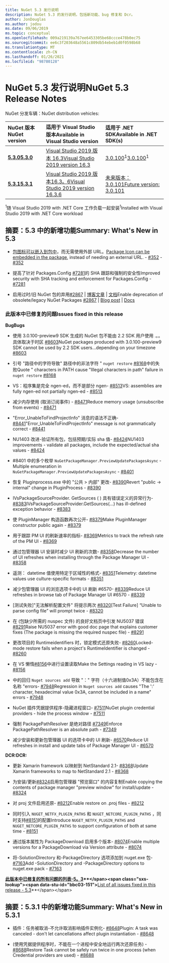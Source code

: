 ```yaml
---
title: NuGet 5.3 发行说明
description: NuGet 5.3 的发行说明，包括新功能、bug 修复和 Dcr。
author: JonDouglas
ms.author: jodou
ms.date: 09/06/2019
ms.topic: conceptual
ms.openlocfilehash: 009a219139a767ee6453305be68ccce478b0ec75
ms.sourcegitcommit: ee6c3f203648a5561c809db54ebeb1d0f0598b68
ms.translationtype: MT
ms.contentlocale: zh-CN
ms.lasthandoff: 01/26/2021
ms.locfileid: "98780128"
---
```

# <a name="nuget-53-release-notes"></a><span data-ttu-id="bbc03-103">NuGet 5.3 发行说明</span><span class="sxs-lookup"><span data-stu-id="bbc03-103">NuGet 5.3 Release Notes</span></span>

<span data-ttu-id="bbc03-104">NuGet 分发车辆：</span><span class="sxs-lookup"><span data-stu-id="bbc03-104">NuGet distribution vehicles:</span></span>

| <span data-ttu-id="bbc03-105">NuGet 版本</span><span class="sxs-lookup"><span data-stu-id="bbc03-105">NuGet version</span></span> | <span data-ttu-id="bbc03-106">适用于 Visual Studio 版本</span><span class="sxs-lookup"><span data-stu-id="bbc03-106">Available in Visual Studio version</span></span>| <span data-ttu-id="bbc03-107">适用于 .NET SDK</span><span class="sxs-lookup"><span data-stu-id="bbc03-107">Available in .NET SDK(s)</span></span>|
|:---|:---|:---|
| [<span data-ttu-id="bbc03-108">**5.3.0**</span><span class="sxs-lookup"><span data-stu-id="bbc03-108">**5.3.0**</span></span>](https://nuget.org/downloads) | [<span data-ttu-id="bbc03-109">Visual Studio 2019 版本 16.3</span><span class="sxs-lookup"><span data-stu-id="bbc03-109">Visual Studio 2019 version 16.3</span></span>](https://visualstudio.microsoft.com/downloads/) | <span data-ttu-id="bbc03-110">[3.0.100](https://dotnet.microsoft.com/download/dotnet-core/3.0)<sup>1</sup></span><span class="sxs-lookup"><span data-stu-id="bbc03-110">[3.0.100](https://dotnet.microsoft.com/download/dotnet-core/3.0)<sup>1</sup></span></span> |
| [<span data-ttu-id="bbc03-111">**5.3.1**</span><span class="sxs-lookup"><span data-stu-id="bbc03-111">**5.3.1**</span></span>](https://nuget.org/downloads) | [<span data-ttu-id="bbc03-112">Visual Studio 2019 版本16.3。6</span><span class="sxs-lookup"><span data-stu-id="bbc03-112">Visual Studio 2019 version 16.3.6</span></span>](https://visualstudio.microsoft.com/downloads/) | [<span data-ttu-id="bbc03-113">未来版本：3.0.101</span><span class="sxs-lookup"><span data-stu-id="bbc03-113">Future version: 3.0.101</span></span>](https://dotnet.microsoft.com/download/dotnet-core/3.0) |

<span data-ttu-id="bbc03-114"><sup>1</sup>随 Visual Studio 2019 with .NET Core 工作负载一起安装</span><span class="sxs-lookup"><span data-stu-id="bbc03-114"><sup>1</sup>Installed with Visual Studio 2019 with .NET Core workload</span></span>

## <a name="summary-whats-new-in-53"></a><span data-ttu-id="bbc03-115">摘要：5.3 中的新增功能</span><span class="sxs-lookup"><span data-stu-id="bbc03-115">Summary: What's New in 5.3</span></span>

* <span data-ttu-id="bbc03-116">[包图标可以嵌入到包中](../reference/msbuild-targets.md#packing-an-icon-image-file)，而无需使用外部 URL。</span><span class="sxs-lookup"><span data-stu-id="bbc03-116">[Package Icon can be embedded in the package](../reference/msbuild-targets.md#packing-an-icon-image-file), instead of needing an external URL.</span></span><span data-ttu-id="bbc03-117"> - [#352](https://github.com/NuGet/Home/issues/352)</span><span class="sxs-lookup"><span data-stu-id="bbc03-117"> - [#352](https://github.com/NuGet/Home/issues/352)</span></span>

* <span data-ttu-id="bbc03-118">提高了针对 Packages.Config [#7281](https://github.com/NuGet/Home/issues/7281)的 SHA 跟踪和强制的安全性</span><span class="sxs-lookup"><span data-stu-id="bbc03-118">Improved security with SHA tracking and enforcement for Packages.Config - [#7281](https://github.com/NuGet/Home/issues/7281)</span></span>

* <span data-ttu-id="bbc03-119">启用过时/旧 NuGet 包的弃用[#2867](https://github.com/NuGet/Home/issues/2867)  |  [博客文章](https://devblogs.microsoft.com/nuget/deprecating-packages-on-nuget-org/)  |  [文档](../nuget-org/deprecate-packages.md)</span><span class="sxs-lookup"><span data-stu-id="bbc03-119">Enable deprecation of obsolete/legacy NuGet Packages [#2867](https://github.com/NuGet/Home/issues/2867) | [Blog post](https://devblogs.microsoft.com/nuget/deprecating-packages-on-nuget-org/) | [Docs](../nuget-org/deprecate-packages.md)</span></span>

### <a name="issues-fixed-in-this-release"></a><span data-ttu-id="bbc03-120">此版本中已修复的问题</span><span class="sxs-lookup"><span data-stu-id="bbc03-120">Issues fixed in this release</span></span>

<span data-ttu-id="bbc03-121">**Bug**</span><span class="sxs-lookup"><span data-stu-id="bbc03-121">**Bugs**</span></span>

* <span data-ttu-id="bbc03-122">使用 3.0.100-preview9 SDK 生成的 NuGet 包不能由 2.2 SDK 用户使用 .。。具体取决于时区 [#8603](https://github.com/NuGet/Home/issues/8603)</span><span class="sxs-lookup"><span data-stu-id="bbc03-122">NuGet packages produced with 3.0.100-preview9 SDK cannot be used by 2.2 SDK users...depending on your timezone [#8603](https://github.com/NuGet/Home/issues/8603)</span></span>

* <span data-ttu-id="bbc03-123">引号 "路径中的字符导致" 路径中的非法字符 " `nuget restore` [#8168](https://github.com/NuGet/Home/issues/8168)中的失败</span><span class="sxs-lookup"><span data-stu-id="bbc03-123">Quote " characters in PATH cause "Illegal characters in path" failure in `nuget restore` [#8168](https://github.com/NuGet/Home/issues/8168)</span></span>

* <span data-ttu-id="bbc03-124">VS：程序集是完全 ngen-ed，而不是部分 ngen- [#8513](https://github.com/NuGet/Home/issues/8513)</span><span class="sxs-lookup"><span data-stu-id="bbc03-124">VS: assemblies are fully ngen-ed not partially ngen-ed - [#8513](https://github.com/NuGet/Home/issues/8513)</span></span>

* <span data-ttu-id="bbc03-125">减少内存使用 (取消订阅事件) - [#8471](https://github.com/NuGet/Home/issues/8471)</span><span class="sxs-lookup"><span data-stu-id="bbc03-125">Reduce memory usage (unsubscribe from events) - [#8471](https://github.com/NuGet/Home/issues/8471)</span></span>

* <span data-ttu-id="bbc03-126">"Error_UnableToFindProjectInfo" 消息的语法不正确- [#8441](https://github.com/NuGet/Home/issues/8441)</span><span class="sxs-lookup"><span data-stu-id="bbc03-126">"Error_UnableToFindProjectInfo" message is not grammatically correct - [#8441](https://github.com/NuGet/Home/issues/8441)</span></span>

* <span data-ttu-id="bbc03-127">NU1403 改进-验证所有包，包括预期/实际 sha 值- [#8424](https://github.com/NuGet/Home/issues/8424)</span><span class="sxs-lookup"><span data-stu-id="bbc03-127">NU1403 improvements - validate all packages, include the expected/actual sha values - [#8424](https://github.com/NuGet/Home/issues/8424)</span></span>

* <span data-ttu-id="bbc03-128">#8401 中的多个枚举 `NuGetPackageManager.PreviewUpdatePackagesAsync`  -  [](https://github.com/NuGet/Home/issues/8401)</span><span class="sxs-lookup"><span data-stu-id="bbc03-128">Multiple enumeration in `NuGetPackageManager.PreviewUpdatePackagesAsync` - [#8401](https://github.com/NuGet/Home/issues/8401)</span></span>

* <span data-ttu-id="bbc03-129">恢复 Pluginprocess.exe 中的 "公共 > 内部" 更改- [#8390](https://github.com/NuGet/Home/issues/8390)</span><span class="sxs-lookup"><span data-stu-id="bbc03-129">Revert "public -> internal" change in PluginProcess - [#8390](https://github.com/NuGet/Home/issues/8390)</span></span>

* <span data-ttu-id="bbc03-130">IVsPackageSourceProvider. GetSources ( ) 具有错误定义的异常行为- [#8383](https://github.com/NuGet/Home/issues/8383)</span><span class="sxs-lookup"><span data-stu-id="bbc03-130">IVsPackageSourceProvider.GetSources(…) has ill-defined exception behavior - [#8383](https://github.com/NuGet/Home/issues/8383)</span></span>

* <span data-ttu-id="bbc03-131">使 PluginManager 构造函数再次公开- [#8379](https://github.com/NuGet/Home/issues/8379)</span><span class="sxs-lookup"><span data-stu-id="bbc03-131">Make PluginManager constructor public again - [#8379](https://github.com/NuGet/Home/issues/8379)</span></span>

* <span data-ttu-id="bbc03-132">用于跟踪 PM UI 的刷新速率的指标- [#8369](https://github.com/NuGet/Home/issues/8369)</span><span class="sxs-lookup"><span data-stu-id="bbc03-132">Metrics to track the refresh rate of the PM UI - [#8369](https://github.com/NuGet/Home/issues/8369)</span></span>

* <span data-ttu-id="bbc03-133">通过包管理器 UI 安装时减少 UI 刷新的次数- [#8358](https://github.com/NuGet/Home/issues/8358)</span><span class="sxs-lookup"><span data-stu-id="bbc03-133">Decrease the number of UI refreshes when installing through the Package Manager UI - [#8358](https://github.com/NuGet/Home/issues/8358)</span></span>

* <span data-ttu-id="bbc03-134">遥测： datetime 值使用特定于区域性的格式- [#8351](https://github.com/NuGet/Home/issues/8351)</span><span class="sxs-lookup"><span data-stu-id="bbc03-134">Telemetry:  datetime values use culture-specific formats - [#8351](https://github.com/NuGet/Home/issues/8351)</span></span>

* <span data-ttu-id="bbc03-135">减少包管理器 UI 的浏览选项卡中的 UI 刷新 #6570- [#8339](https://github.com/NuGet/Home/issues/8339)</span><span class="sxs-lookup"><span data-stu-id="bbc03-135">Reduce UI refreshes in browse tab of Package Manager UI #6570 - [#8339](https://github.com/NuGet/Home/issues/8339)</span></span>

* <span data-ttu-id="bbc03-136">[测试失败]"无法解析配置文件" 将提示两次 [#8320](https://github.com/NuGet/Home/issues/8320)</span><span class="sxs-lookup"><span data-stu-id="bbc03-136">[Test Failure] “Unable to parse config file” will prompt twice - [#8320](https://github.com/NuGet/Home/issues/8320)</span></span>

* <span data-ttu-id="bbc03-137">在 (包缺少所需的 nuspec 文件) 的良好文档页中引发 NU5037 错误 [#8291](https://github.com/NuGet/Home/issues/8291)</span><span class="sxs-lookup"><span data-stu-id="bbc03-137">Raise NU5037 error with good doc page that explains customer fixes (The package is missing the required nuspec file) - [#8291](https://github.com/NuGet/Home/issues/8291)</span></span>

* <span data-ttu-id="bbc03-138">更改项目的 Runtimeidentifiers 时，锁定模式还原失败- [#8260](https://github.com/NuGet/Home/issues/8260)</span><span class="sxs-lookup"><span data-stu-id="bbc03-138">Locked-mode restore fails when a project's RuntimeIdentifier is changed - [#8260](https://github.com/NuGet/Home/issues/8260)</span></span>

* <span data-ttu-id="bbc03-139">在 VS 懒惰[#8156](https://github.com/NuGet/Home/issues/8156)中进行设置读取</span><span class="sxs-lookup"><span data-stu-id="bbc03-139">Make the Settings reading in VS lazy - [#8156](https://github.com/NuGet/Home/issues/8156)</span></span>

* <span data-ttu-id="bbc03-140">中的回归 `Nuget sources add` 导致 "：" 字符（十六进制值0x3A）不能包含在名称 "errors- [#7948](https://github.com/NuGet/Home/issues/7948)</span><span class="sxs-lookup"><span data-stu-id="bbc03-140">Regression in `Nuget sources add` causes "The ':' character, hexadecimal value 0x3A, cannot be included in a name" errors - [#7948](https://github.com/NuGet/Home/issues/7948)</span></span>

* <span data-ttu-id="bbc03-141">NuGet 插件凭据提供程序-隐藏进程窗口- [#7511](https://github.com/NuGet/Home/issues/7511)</span><span class="sxs-lookup"><span data-stu-id="bbc03-141">NuGet plugin credential providers - hide the process window - [#7511](https://github.com/NuGet/Home/issues/7511)</span></span>

* <span data-ttu-id="bbc03-142">强制 PackagePathResolver 是绝对路径 [#7349](https://github.com/NuGet/Home/issues/7349)</span><span class="sxs-lookup"><span data-stu-id="bbc03-142">Enforce PackagePathResolver is an absolute path - [#7349](https://github.com/NuGet/Home/issues/7349)</span></span>

* <span data-ttu-id="bbc03-143">减少安装和更新包管理器 UI 的选项卡中的 UI 刷新- [#6570](https://github.com/NuGet/Home/issues/6570)</span><span class="sxs-lookup"><span data-stu-id="bbc03-143">Reduce UI refreshes in install and update tabs of Package Manager UI - [#6570](https://github.com/NuGet/Home/issues/6570)</span></span>

<span data-ttu-id="bbc03-144">**DCR:**</span><span class="sxs-lookup"><span data-stu-id="bbc03-144">**DCR:**</span></span>

* <span data-ttu-id="bbc03-145">更新 Xamarin framework 以映射到 NetStandard 2.1- [#8368](https://github.com/NuGet/Home/issues/8368)</span><span class="sxs-lookup"><span data-stu-id="bbc03-145">Update Xamarin frameworks to map to NetStandard 2.1 - [#8368](https://github.com/NuGet/Home/issues/8368)</span></span>

* <span data-ttu-id="bbc03-146">为安装/更新[#8324](https://github.com/NuGet/Home/issues/8324)启用包管理器 "预览窗口" 的内容复制</span><span class="sxs-lookup"><span data-stu-id="bbc03-146">Enable copying the contents of package manager "preview window" for install/update - [#8324](https://github.com/NuGet/Home/issues/8324)</span></span>

* <span data-ttu-id="bbc03-147">对 proj 文件启用还原- [#8212](https://github.com/NuGet/Home/issues/8212)</span><span class="sxs-lookup"><span data-stu-id="bbc03-147">Enable restore on .proj files - [#8212](https://github.com/NuGet/Home/issues/8212)</span></span>

* <span data-ttu-id="bbc03-148">同时引入 `NUGET_NETFX_PLUGIN_PATHS` 和 `NUGET_NETCORE_PLUGIN_PATHS` ，同时支持[#8151](https://github.com/NuGet/Home/issues/8151)的配置</span><span class="sxs-lookup"><span data-stu-id="bbc03-148">Introduce `NUGET_NETFX_PLUGIN_PATHS` and `NUGET_NETCORE_PLUGIN_PATHS` to support configuration of both at same time - [#8151](https://github.com/NuGet/Home/issues/8151)</span></span>

* <span data-ttu-id="bbc03-149">通过版本属性为 PackageDownload 启用多个版本- [#8074](https://github.com/NuGet/Home/issues/8074)</span><span class="sxs-lookup"><span data-stu-id="bbc03-149">Enable multiple versions for a PackageDownload via Version attribute - [#8074](https://github.com/NuGet/Home/issues/8074)</span></span>

* <span data-ttu-id="bbc03-150">将-SolutionDirectory 和-PackageDirectory 选项添加到 nuget.exe 包- [#7163](https://github.com/NuGet/Home/issues/7163)</span><span class="sxs-lookup"><span data-stu-id="bbc03-150">Add -SolutionDirectory and -PackageDirectory options to nuget.exe pack - [#7163](https://github.com/NuGet/Home/issues/7163)</span></span>

<span data-ttu-id="bbc03-151">**[此版本中已修复的所有问题的列表-5。3](https://github.com/nuget/home/issues?q=is%3Aissue+is%3Aclosed+milestone%3A%225.3")**</span><span class="sxs-lookup"><span data-stu-id="bbc03-151">**[List of all issues fixed in this release - 5.3](https://github.com/nuget/home/issues?q=is%3Aissue+is%3Aclosed+milestone%3A%225.3")**</span></span>

## <a name="summary-whats-new-in-531"></a><span data-ttu-id="bbc03-152">摘要：5.3.1 中的新增功能</span><span class="sxs-lookup"><span data-stu-id="bbc03-152">Summary: What's New in 5.3.1</span></span>

* <span data-ttu-id="bbc03-153">插件：任务被取消-不允许取消影响插件实例化- [#8648](https://github.com/NuGet/Home/issues/8648)</span><span class="sxs-lookup"><span data-stu-id="bbc03-153">Plugin: A task was canceled - don't let cancellations affect plugin instantiation - [#8648](https://github.com/NuGet/Home/issues/8648)</span></span>

* <span data-ttu-id="bbc03-154"> (使用凭据提供程序时，不能在一个进程中安全地运行两次还原任务) - [#8688](https://github.com/NuGet/Home/issues/8688)</span><span class="sxs-lookup"><span data-stu-id="bbc03-154">Restore Task cannot be safely run twice in one process (when Credential providers are used) - [#8688](https://github.com/NuGet/Home/issues/8688)</span></span>
